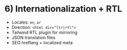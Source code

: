 # 6) Internationalization + RTL

-   Locales: `en`, `ar`
-   Direction: `<html dir="ltr|rtl">`
-   Tailwind RTL plugin for mirroring
-   JSON translation files
-   SEO hreflang + localized meta
